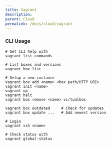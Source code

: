 ```yaml
---
title: Vagrant
description: 
parent: Cloud
permalink: /docs/cloud/vagrant
---
```

### CLI Usage

    # Get CLI help with
    vagrant list-commands

    # List boxes and versions
    vagrant box list

    # Setup a new instance
    vagrant box add <name> <box path/HTTP URI>
    vagrant init <name>
    vagrant up
    vagrant halt
    vagrant box remove <name> virtualbox

    vagrant box outdated     # Check for updates
    vagrant box update ...   # Add newest version

    # Login
    vagrant ssh <name>

    # Check status with
    vagrant global-status
